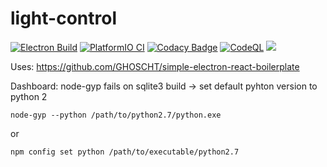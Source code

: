 # light-control

[![Electron Build](https://github.com/GHOSCHT/light-control/actions/workflows/Electron.yml/badge.svg)](https://github.com/GHOSCHT/light-control/actions/workflows/Electron.yml)
[![PlatformIO CI](https://github.com/GHOSCHT/light-control/actions/workflows/PlatformIO.yml/badge.svg)](https://github.com/GHOSCHT/light-control/actions/workflows/PlatformIO.yml)
[![Codacy Badge](https://app.codacy.com/project/badge/Grade/bdb8a994396345efab8271307f1ea155)](https://www.codacy.com/gh/GHOSCHT/light-control/dashboard?utm_source=github.com&amp;utm_medium=referral&amp;utm_content=GHOSCHT/light-control&amp;utm_campaign=Badge_Grade)
[![CodeQL](https://github.com/GHOSCHT/light-control/actions/workflows/codeql-analysis.yml/badge.svg)](https://github.com/GHOSCHT/light-control/actions/workflows/codeql-analysis.yml)
<a href="https://www.figma.com/file/fK5tEIw4Zx8AivuVbu79Lw/Light-Control">
  <img src="https://img.shields.io/badge/Figma-F24E1E?style=flat&logo=figma&logoColor=white" />
</a>

Uses: https://github.com/GHOSCHT/simple-electron-react-boilerplate

Dashboard: node-gyp fails on sqlite3 build -> set default pyhton version to python 2
```
node-gyp --python /path/to/python2.7/python.exe
```
or
```
npm config set python /path/to/executable/python2.7
```   
